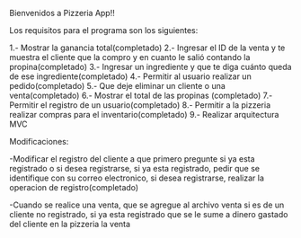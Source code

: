 Bienvenidos a Pizzeria App!!

Los requisitos para el programa son los siguientes:

1.- Mostrar la ganancia total(completado)
2.- Ingresar el ID de la venta y te muestra el cliente que la compro y en cuanto le salió contando la propina(completado)
3.- Ingresar un ingrediente y que te diga cuánto queda de ese ingrediente(completado)
4.- Permitir al usuario realizar un pedido(completado)
5.- Que deje eliminar un cliente o una venta(completado)
6.- Mostrar el total de las propinas (completado)
7.- Permitir el registro de un usuario(completado)
8.- Permitir a la pizzeria realizar compras para el inventario(completado)
9.- Realizar arquitectura MVC

Modificaciones:

-Modificar el registro del cliente a que primero pregunte si ya esta registrado o si desea registrarse, si ya esta registrado, pedir que se identifique con su correo electronico, si desea registrarse, realizar la operacion de registro(completado)

-Cuando se realice una venta, que se agregue al archivo venta si es de un cliente no registrado, si ya esta registrado que se le sume a dinero gastado del cliente en la pizzeria la venta
